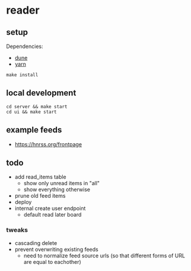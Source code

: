 # reader

## setup
Dependencies:
 - [dune](https://dune.build)
 - [yarn](https://yarnpkg.com)
  
  
`make install`  

## local development
`cd server && make start`  
`cd ui && make start`  

## example feeds
 - https://hnrss.org/frontpage

## todo
 - add read_items table
   - show only unread items in "all"
   - show everything otherwise
 - prune old feed items
 - deploy
 - internal create user endpoint
   - default read later board

### tweaks
 - cascading delete
 - prevent overwriting existing feeds
   - need to normalize feed source urls (so that different forms of URL are equal to eachother)
